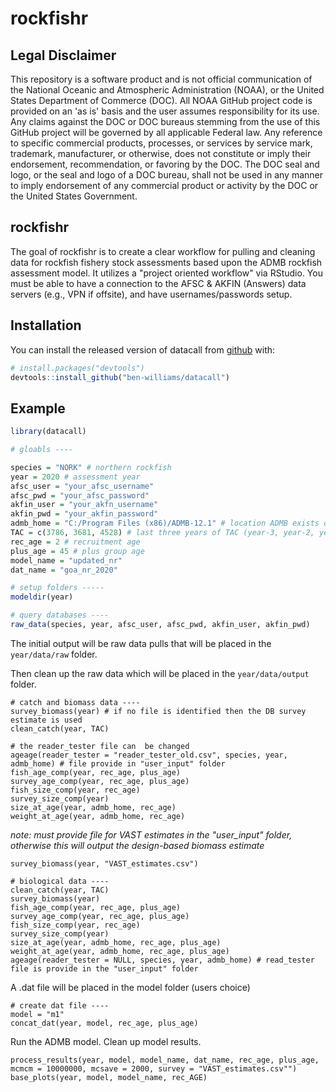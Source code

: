 # rockfishr

## Legal Disclaimer

This repository is a software product and is not official communication of the National Oceanic and Atmospheric Administration (NOAA), or the United States Department of Commerce (DOC). 
All NOAA GitHub project code is provided on an 'as is' basis and the user assumes responsibility for its use. Any claims against the DOC or DOC bureaus stemming from the use of this GitHub project will be governed by all applicable Federal law. 
Any reference to specific commercial products, processes, or services by service mark, trademark, manufacturer, or otherwise, does not constitute or imply their endorsement, recommendation, or favoring by the DOC. 
The DOC seal and logo, or the seal and logo of a DOC bureau, shall not be used in any manner to imply endorsement of any commercial product or activity by the DOC or the United States Government.

<!-- badges: start -->
<!-- badges: end -->

## rockfishr
The goal of rockfishr is to create a clear workflow for pulling and cleaning data for rockfish fishery stock assessments based upon the ADMB rockfish assessment model.
It utilizes a "project oriented workflow" via RStudio.
You must be able to have a connection to the AFSC & AKFIN (Answers) data servers (e.g., VPN if offsite), and have usernames/passwords setup.

## Installation

You can install the released version of datacall from [github](https://github.com/BenWilliams-NOAA/datacall) with:

``` r
# install.packages("devtools")
devtools::install_github("ben-williams/datacall")
```

## Example


``` r
library(datacall)

# gloabls ----

species = "NORK" # northern rockfish
year = 2020 # assessment year
afsc_user = "your_afsc_username"
afsc_pwd = "your_afsc_password"
akfin_user = "your_akfn_username"
akfin_pwd = "your_akfin_password"
admb_home = "C:/Program Files (x86)/ADMB-12.1" # location ADMB exists on *my* computer
TAC = c(3786, 3681, 4528) # last three years of TAC (year-3, year-2, year-1)
rec_age = 2 # recruitment age
plus_age = 45 # plus group age
model_name = "updated_nr"
dat_name = "goa_nr_2020"

# setup folders -----
modeldir(year)

# query databases ----
raw_data(species, year, afsc_user, afsc_pwd, akfin_user, akfin_pwd)
```

The initial output will be raw data pulls that will be placed in the  `year/data/raw` folder.

Then clean up the raw data which will be placed in the `year/data/output` folder.


```{r}
# catch and biomass data ----
survey_biomass(year) # if no file is identified then the DB survey estimate is used
clean_catch(year, TAC)

# the reader_tester file can  be changed
ageage(reader_tester = "reader_tester_old.csv", species, year, admb_home) # file provide in "user_input" folder
fish_age_comp(year, rec_age, plus_age)
survey_age_comp(year, rec_age, plus_age)
fish_size_comp(year, rec_age)
survey_size_comp(year)
size_at_age(year, admb_home, rec_age)
weight_at_age(year, admb_home, rec_age)
```

*note: must provide file for VAST estimates in the "user_input" folder, otherwise this will output the design-based biomass estimate*

```{r}
survey_biomass(year, "VAST_estimates.csv")

# biological data ----
clean_catch(year, TAC)
survey_biomass(year)
fish_age_comp(year, rec_age, plus_age)
survey_age_comp(year, rec_age, plus_age)
fish_size_comp(year, rec_age)
survey_size_comp(year)
size_at_age(year, admb_home, rec_age, plus_age)
weight_at_age(year, admb_home, rec_age, plus_age)
ageage(reader_tester = NULL, species, year, admb_home) # read_tester file is provide in the "user_input" folder

```

A .dat file will be placed in the model folder (users choice)

```{r}
# create dat file ----
model = "m1"
concat_dat(year, model, rec_age, plus_age)
```

Run the ADMB model.
Clean up model results.

```{r}
process_results(year, model, model_name, dat_name, rec_age, plus_age, mcmcm = 10000000, mcsave = 2000, survey = "VAST_estimates.csv"")
base_plots(year, model, model_name, rec_AGE)

```
